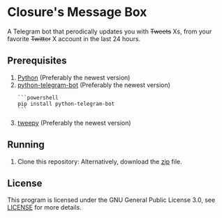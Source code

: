 # Closure's Message Box
A Telegram bot that perodically updates you with ~~Tweets~~ Xs, from your favorite ~~Twitter~~ X account in the last 24 hours.

## Prerequisites
<ol>
  <li>
    <a href="https://www.python.org/downloads/">Python</a> (Preferably the newest version)
  </li>
  <li>
    <a href="https://pypi.org/project/python-telegram-bot/">python-telegram-bot</a> (Preferably the newest version)
    
    ```powershell
    pip install python-telegram-bot
    ```
  </li>
  <li>
    <a href="https://pypi.org/project/tweepy/">tweepy</a> (Preferably the newest version)
  </li>
</ol>

## Running
<ol>
  <li>
    Clone this repository:
    Alternatively, download the <a href="https://github.com/uwungu01-rep/closures-message-box/archive/refs/heads/main.zip">zip</a> file.
  </li>
</ol>

## License
This program is licensed under the GNU General Public License 3.0, see [LICENSE](LICENSE) for more details.
